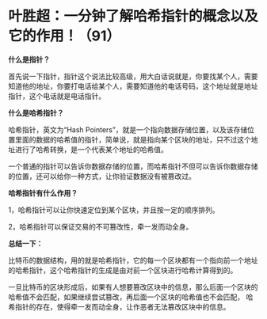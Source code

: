 # 叶胜超：一分钟了解哈希指针的概念以及它的作用！（91）



**什么是指针？**





首先说一下指针，指针这个说法比较高级，用大白话说就是，你要找某个人，需要知道他的地址，你要打电话给某个人，需要知道他的电话号码，这个地址就是地址指针，这个电话就是电话指针。





**什么是哈希指针？**





哈希指针，英文为“Hash Pointers”，就是一个指向数据存储位置，以及该存储位置里面的数据的哈希值的指针，简单说，就是指向某个区块的地址，只不过这个地址进行了哈希转换，是一个代表某个地址的哈希值。





一个普通的指针可以告诉你数据存储的位置，而哈希指针不但可以告诉你数据存储的位置，还可以给你一种方式，让你验证数据没有被篡改过。





**哈希指针有什么作用？**





1，哈希指针可以让你快速定位到某个区块，并且按一定的顺序排列。



2，哈希指针可以保证交易的不可篡改性，牵一发而动全身。





**总结一下：**





比特币的数据结构，用的就是哈希指针，它的每一个区块都有一个指向前一个地址的哈希指针，这个哈希指针的生成是由对前一个区块进行哈希计算得到的。



一旦比特币的区块形成后，如果有人想要篡改区块中的信息，那么后面一个区块的哈希值不会匹配，如果继续尝试篡改，再后面一个区块的哈希值也不会匹配， 哈希指针的存在，使得牵一发而动全身，让作恶者无法篡改区块中的信息。
